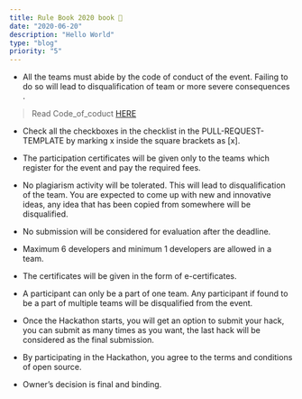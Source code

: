 ```yaml
---
title: Rule Book 2020 book 📕
date: "2020-06-20"
description: "Hello World"
type: "blog"
priority: "5"
---
```


- All the teams must abide by the code of conduct of the event. Failing to do so will lead to disqualification of team or more severe consequences .

> Read Code_of_coduct [HERE](/Code_Of_Conduct/)

- Check all the checkboxes in the checklist in the PULL-REQUEST-TEMPLATE by marking x inside the square brackets as [x].

- The participation certificates will be given only to the teams which register for the event and pay the required fees.

- No plagiarism activity will be tolerated. This will lead to disqualification of the team. You are expected to come up with new and innovative ideas, any idea that has been copied from somewhere will be disqualified.

- No submission will be considered for evaluation after the deadline.

- Maximum 6 developers and minimum 1 developers are allowed in a team.

- The certificates will be given in the form of e-certificates.

- A participant can only be a part of one team. Any participant if found to be a part of multiple teams will be disqualified from the event.

- Once the Hackathon starts, you will get an option to submit your hack, you can submit as many times as you want, the last hack will be considered as the final submission.

- By participating in the Hackathon, you agree to the terms and conditions of open source.

- Owner’s decision is final and binding.
